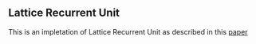 ## Lattice Recurrent Unit

This is an impletation of Lattice Recurrent Unit as described in this [paper]()

